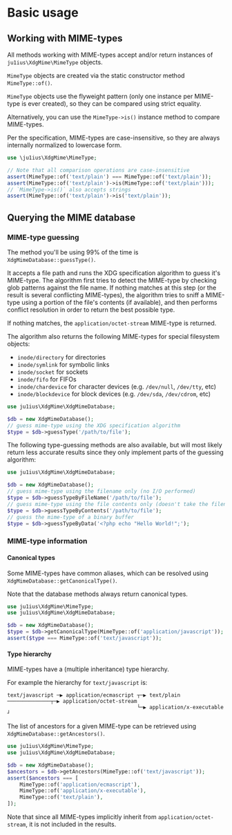 # Basic usage

## Working with MIME-types

All methods working with MIME-types accept and/or return instances of `ju1ius\XdgMime\MimeType` objects.

`MimeType` objects are created via the static constructor method `MimeType::of()`.

`MimeType` objects use the flyweight pattern (only one instance per MIME-type is ever created),
so they can be compared using strict equality.

Alternatively, you can use the `MimeType->is()` instance method to compare MIME-types.

Per the specification, MIME-types are case-insensitive, so they are always internally normalized to lowercase form.

```php
use \ju1ius\XdgMime\MimeType;

// Note that all comparison operations are case-insensitive
assert(MimeType::of('text/plain') === MimeType::of('text/plain'));
assert(MimeType::of('text/plain')->is(MimeType::of('text/plain')));
// `MimeType->is()` also accepts strings
assert(MimeType::of('text/plain')->is('text/plain'));
```

## Querying the MIME database

### MIME-type guessing

The method you'll be using 99% of the time is `XdgMimeDatabase::guessType()`.

It accepts a file path and runs the XDG specification algorithm to guess it's MIME-type.
The algorithm first tries to detect the MIME-type by checking glob patterns against the file name.
If nothing matches at this step (or the result is several conflicting MIME-types),
the algorithm tries to sniff a MIME-type using a portion of the file's contents (if available),
and then performs conflict resolution in order to return the best possible type.

If nothing matches, the `application/octet-stream` MIME-type is returned.

The algorithm also returns the following MIME-types for special filesystem objects:
* `inode/directory` for directories
* `inode/symlink` for symbolic links
* `inode/socket` for sockets
* `inode/fifo` for FIFOs
* `inode/chardevice` for character devices (e.g. `/dev/null`, `/dev/tty`, etc)
* `inode/blockdevice` for block devices (e.g. `/dev/sda`, `/dev/cdrom`, etc)

```php
use ju1ius\XdgMime\XdgMimeDatabase;

$db = new XdgMimeDatabase();
// guess mime-type using the XDG specification algorithm
$type = $db->guessType('/path/to/file');
```

The following type-guessing methods are also available, but will most likely return less accurate results
since they only implement parts of the guessing algorithm:

```php
use ju1ius\XdgMime\XdgMimeDatabase;

$db = new XdgMimeDatabase();
// guess mime-type using the filename only (no I/O performed)
$type = $db->guessTypeByFileName('/path/to/file');
// guess mime-type using the file contents only (doesn't take the filename into account)
$type = $db->guessTypeByContents('/path/to/file');
// guess the mime-type of a binary buffer
$type = $db->guessTypeByData('<?php echo "Hello World!";');
```


### MIME-type information

#### Canonical types

Some MIME-types have common aliases, which can be resolved using `XdgMimeDatabase::getCanonicalType()`.

Note that the database methods always return canonical types.

```php
use ju1ius\XdgMime\MimeType;
use ju1ius\XdgMime\XdgMimeDatabase;

$db = new XdgMimeDatabase();
$type = $db->getCanonicalType(MimeType::of('application/javascript'));
assert($type === MimeType::of('text/javascript'));
```

#### Type hierarchy

MIME-types have a (multiple inheritance) type hierarchy.

For example the hierarchy for `text/javascript` is:
```
text/javascript ─▶ application/ecmascript ┬─▶ text/plain ──────────────┬─▶ application/octet-stream
                                          └─▶ application/x-executable ┘
```

The list of ancestors for a given MIME-type can be retrieved using `XdgMimeDatabase::getAncestors()`.

```php
use ju1ius\XdgMime\MimeType;
use ju1ius\XdgMime\XdgMimeDatabase;

$db = new XdgMimeDatabase();
$ancestors = $db->getAncestors(MimeType::of('text/javascript'));
assert($ancestors === [
    MimeType::of('application/ecmascript'),
    MimeType::of('application/x-executable'),
    MimeType::of('text/plain'),
]);
```

Note that since all MIME-types implicitly inherit from `application/octet-stream`,
it is not included in the results.
